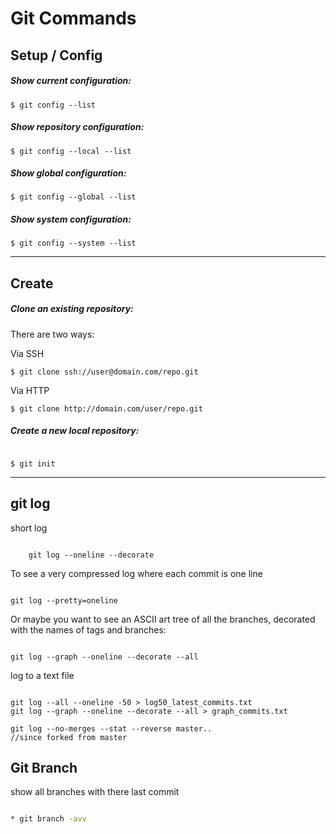 # Git Commands


## Setup / Config

##### Show current configuration:
```
$ git config --list
```
##### Show repository configuration:
```
$ git config --local --list
```

##### Show global configuration:
```
$ git config --global --list

```

##### Show system configuration:
```
$ git config --system --list
```

<hr>

## Create

##### Clone an existing repository:

There are two ways:

Via SSH

```
$ git clone ssh://user@domain.com/repo.git
```

Via HTTP

```
$ git clone http://domain.com/user/repo.git
```

##### Create a new local repository:

```

$ git init

```

<hr>

## git log

short log

```git

    git log --oneline --decorate

```

To see a very compressed log where each commit is one line

```git

git log --pretty=oneline

```

Or maybe you want to see an ASCII art tree of all the branches, decorated with the names of tags and branches:

```git

git log --graph --oneline --decorate --all

```

log to a text file

```git

git log --all --oneline -50 > log50_latest_commits.txt
git log --graph --oneline --decorate --all > graph_commits.txt

```

```git
git log --no-merges --stat --reverse master..
//since forked from master 
```

## Git Branch

show all branches with there last commit

```bash

* git branch -avv

```





















